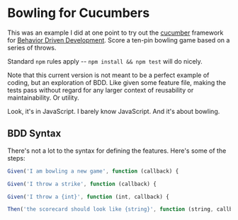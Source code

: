 # Bowling for Cucumbers

This was an example I did at one point to try out the [cucumber](https://docs.cucumber.io/installation/javascript/) framework for [Behavior Driven Development](https://en.wikipedia.org/wiki/Behavior-driven_development). Score a ten-pin bowling game based on a series of throws.

Standard `npm` rules apply -- `npm install && npm test` will do nicely.

Note that this current version is not meant to be a perfect example of coding, but an exploration of BDD. Like given some feature file, making the tests pass without regard for any larger context of reusability or maintainability. Or utility.

Look, it's in JavaScript. I barely know JavaScript. And it's about bowling.

## BDD Syntax

There's not a lot to the syntax for defining the features. Here's some of the steps:

```javascript
Given('I am bowling a new game', function (callback) {

Given('I throw a strike', function (callback) {

Given('I throw a {int}', function (int, callback) {

Then('the scorecard should look like {string}', function (string, callback) {
```
